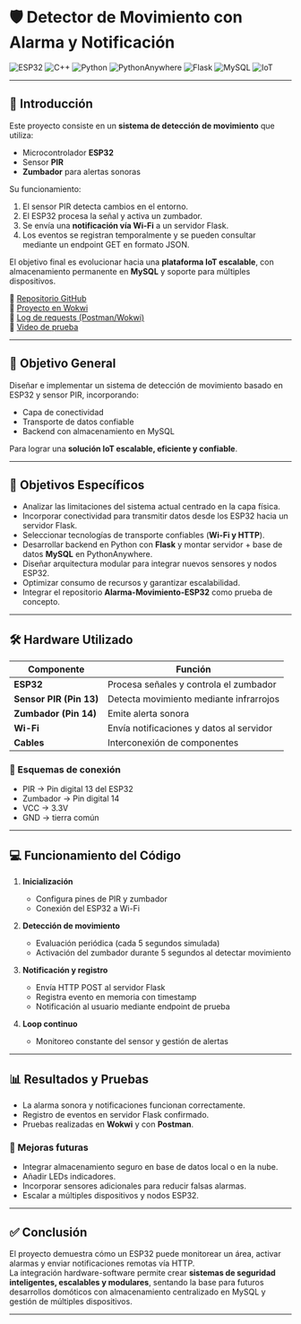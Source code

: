 # 🛡️ Detector de Movimiento con Alarma y Notificación

![ESP32](https://img.shields.io/badge/ESP32-32C0FF?style=for-the-badge&logo=esp32&logoColor=white)
![C++](https://img.shields.io/badge/C++-00599C?style=for-the-badge&logo=c%2b%2b&logoColor=white)
![Python](https://img.shields.io/badge/Python-3776AB?style=for-the-badge&logo=python&logoColor=white)
![PythonAnywhere](https://img.shields.io/badge/PythonAnywhere-1A8CFF?style=for-the-badge&logo=python&logoColor=white)
![Flask](https://img.shields.io/badge/Flask-000000?style=for-the-badge&logo=flask&logoColor=white)
![MySQL](https://img.shields.io/badge/MySQL-4479A1?style=for-the-badge&logo=mysql&logoColor=white)
![IoT](https://img.shields.io/badge/IoT-FF6F61?style=for-the-badge&logo=iot&logoColor=white)

---

## 📌 Introducción

Este proyecto consiste en un **sistema de detección de movimiento** que utiliza:

- Microcontrolador **ESP32**
- Sensor **PIR**
- **Zumbador** para alertas sonoras

Su funcionamiento:

1. El sensor PIR detecta cambios en el entorno.
2. El ESP32 procesa la señal y activa un zumbador.
3. Se envía una **notificación vía Wi-Fi** a un servidor Flask.
4. Los eventos se registran temporalmente y se pueden consultar mediante un endpoint GET en formato JSON.

El objetivo final es evolucionar hacia una **plataforma IoT escalable**, con almacenamiento permanente en **MySQL** y soporte para múltiples dispositivos.

🔗 [Repositorio GitHub](https://github.com/CheloMurua/Alarma/tree/main/Alarma-Movimiento-ESP32)  
🔗 [Proyecto en Wokwi](https://wokwi.com/projects/442417296721929217)  
🔗 [Log de requests (Postman/Wokwi)](https://mchelom.pythonanywhere.com/records)  
🔗 [Video de prueba](https://www.youtube.com/watch?v=wz5vR6pGSKU)  

---

## 🎯 Objetivo General

Diseñar e implementar un sistema de detección de movimiento basado en ESP32 y sensor PIR, incorporando:

- Capa de conectividad
- Transporte de datos confiable
- Backend con almacenamiento en MySQL

Para lograr una **solución IoT escalable, eficiente y confiable**.

---

## 📝 Objetivos Específicos

- Analizar las limitaciones del sistema actual centrado en la capa física.  
- Incorporar conectividad para transmitir datos desde los ESP32 hacia un servidor Flask.  
- Seleccionar tecnologías de transporte confiables (**Wi-Fi y HTTP**).  
- Desarrollar backend en Python con **Flask** y montar servidor + base de datos **MySQL** en PythonAnywhere.  
- Diseñar arquitectura modular para integrar nuevos sensores y nodos ESP32.  
- Optimizar consumo de recursos y garantizar escalabilidad.  
- Integrar el repositorio **Alarma-Movimiento-ESP32** como prueba de concepto.

---

## 🛠️ Hardware Utilizado

| Componente | Función |
|------------|--------|
| **ESP32** | Procesa señales y controla el zumbador |
| **Sensor PIR (Pin 13)** | Detecta movimiento mediante infrarrojos |
| **Zumbador (Pin 14)** | Emite alerta sonora |
| **Wi-Fi** | Envía notificaciones y datos al servidor |
| **Cables** | Interconexión de componentes |

### 🔌 Esquemas de conexión

- PIR → Pin digital 13 del ESP32  
- Zumbador → Pin digital 14  
- VCC → 3.3V  
- GND → tierra común  

---

## 💻 Funcionamiento del Código

1. **Inicialización**  
   - Configura pines de PIR y zumbador  
   - Conexión del ESP32 a Wi-Fi  

2. **Detección de movimiento**  
   - Evaluación periódica (cada 5 segundos simulada)  
   - Activación del zumbador durante 5 segundos al detectar movimiento  

3. **Notificación y registro**  
   - Envía HTTP POST al servidor Flask  
   - Registra evento en memoria con timestamp  
   - Notificación al usuario mediante endpoint de prueba  

4. **Loop continuo**  
   - Monitoreo constante del sensor y gestión de alertas  

---

## 📊 Resultados y Pruebas

- La alarma sonora y notificaciones funcionan correctamente.  
- Registro de eventos en servidor Flask confirmado.  
- Pruebas realizadas en **Wokwi** y con **Postman**.  

### 🔧 Mejoras futuras

- Integrar almacenamiento seguro en base de datos local o en la nube.  
- Añadir LEDs indicadores.  
- Incorporar sensores adicionales para reducir falsas alarmas.  
- Escalar a múltiples dispositivos y nodos ESP32.

---

## ✅ Conclusión

El proyecto demuestra cómo un ESP32 puede monitorear un área, activar alarmas y enviar notificaciones remotas vía HTTP.  
La integración hardware-software permite crear **sistemas de seguridad inteligentes, escalables y modulares**, sentando la base para futuros desarrollos domóticos con almacenamiento centralizado en MySQL y gestión de múltiples dispositivos.

---

